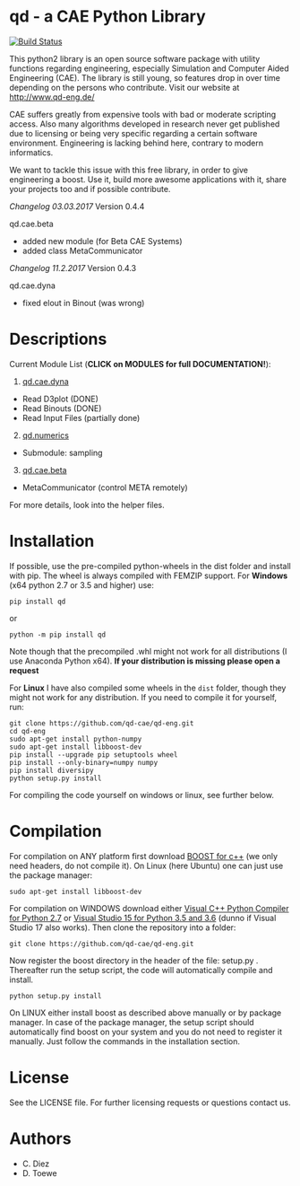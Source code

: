 

# qd - a CAE Python Library

[![Build Status](https://travis-ci.org/qd-cae/qd-eng.svg?branch=master)](https://travis-ci.org/qd-cae/qd-eng)

This python2 library is an open source software package with utility functions regarding
engineering, especially Simulation and Computer Aided Engineering (CAE).
The library is still young, so features drop in over time depending on the
persons who contribute. Visit our website at http://www.qd-eng.de/

CAE suffers greatly from expensive tools with bad or moderate scripting access.
Also many algorithms developed in research never get published due to licensing
or being very specific regarding a certain software environment. Engineering is
lacking behind here, contrary to modern informatics.

We want to tackle this issue with this free library, in order to give engineering
a boost. Use it, build more awesome applications with it, share your projects
too and if possible contribute.


*Changelog 03.03.2017*
Version 0.4.4

 qd.cae.beta
  - added new module (for Beta CAE Systems)
  - added class MetaCommunicator

*Changelog 11.2.2017*
Version 0.4.3

 qd.cae.dyna
  - fixed elout in Binout (was wrong)

# Descriptions

Current Module List (**CLICK on MODULES for full DOCUMENTATION!**):

1. [qd.cae.dyna ](https://github.com/qd-cae/qd/blob/master/QD_CAE_DYNA.md)
  - Read D3plot (DONE)
  - Read Binouts (DONE)
  - Read Input Files (partially done)
2. [qd.numerics](https://github.com/qd-cae/qd/blob/master/QD_NUMERICS.md)
  - Submodule: sampling
3. [qd.cae.beta](https://github.com/qd-cae/qd/blob/master/QD_CAE_BETA.md)
  - MetaCommunicator (control META remotely)

For more details, look into the helper files.

# Installation

If possible, use the pre-compiled python-wheels in the dist folder and install with pip. The wheel is always compiled with FEMZIP support. For **Windows** (x64 python 2.7 or 3.5 and higher) use:

```
pip install qd
```
or
```
python -m pip install qd
```

Note though that the precompiled .whl might not work for all distributions (I use Anaconda Python x64).  **If your distribution is missing please open a request**

For **Linux** I have also compiled some wheels in the ```dist``` folder, though they might not work for any distribution. If you need to compile it for yourself, run:

```
git clone https://github.com/qd-cae/qd-eng.git
cd qd-eng
sudo apt-get install python-numpy
sudo apt-get install libboost-dev
pip install --upgrade pip setuptools wheel
pip install --only-binary=numpy numpy
pip install diversipy
python setup.py install
```

 For compiling the code yourself on windows or linux, see further below.

# Compilation

For compilation on ANY platform first download [BOOST for c++](https://github.com/boostorg/boost) (we only need headers, do not compile it). On Linux (here Ubuntu) one can just use the package manager:

```
sudo apt-get install libboost-dev
```

For compilation on WINDOWS download either [Visual C++ Python Compiler for Python 2.7](https://www.microsoft.com/en-us/download/details.aspx?id=44266) or [Visual Studio 15 for Python 3.5 and 3.6](https://www.microsoft.com/de-DE/download/details.aspx?id=48146) (dunno if Visual Studio 17 also works). Then clone the repository into a folder:
```
git clone https://github.com/qd-cae/qd-eng.git
```
Now register the boost directory in the header of the file: setup.py . Thereafter run the setup script, the code will automatically compile and install.

```
python setup.py install
```

On LINUX either install boost as described above manually or by package manager. In case of the package manager, the setup script should automatically find boost on your system and you do not need to register it manually. Just follow the commands in the installation section. 

# License

See the LICENSE file.
For further licensing requests or questions contact us.

# Authors

- C. Diez
- D. Toewe
